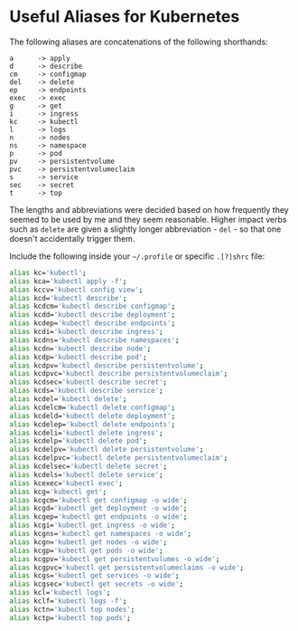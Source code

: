 # Useful Aliases for Kubernetes
The following aliases are concatenations of the following shorthands:

```
a      -> apply
d      -> describe
cm     -> configmap
del    -> delete
ep     -> endpoints
exec   -> exec
g      -> get
i      -> ingress
kc     -> kubectl
l      -> logs
n      -> nodes
ns     -> namespace
p      -> pod
pv     -> persistentvolume
pvc    -> persistentvolumeclaim
s      -> service
sec    -> secret
t      -> top
```

The lengths and abbreviations were decided based on how frequently they seemed to be used by me and they seem reasonable. Higher impact verbs such as `delete` are given a slightly longer abbreviation - `del` - so that one doesn't accidentally trigger them.

Include the following inside your `~/.profile` or specific `.[?]shrc` file:

```bash
alias kc='kubectl';
alias kca='kubectl apply -f';
alias kccv='kubectl config view';
alias kcd='kubectl describe';
alias kcdcm='kubectl describe configmap';
alias kcdd='kubectl describe deployment';
alias kcdep='kubectl describe endpoints';
alias kcdi='kubectl describe ingress';
alias kcdns='kubectl describe namespaces';
alias kcdn='kubectl describe node';
alias kcdp='kubectl describe pod';
alias kcdpv='kubectl describe persistentvolume';
alias kcdpvc='kubectl describe persistentvolumeclaim';
alias kcdsec='kubectl describe secret';
alias kcds='kubectl describe service';
alias kcdel='kubectl delete';
alias kcdelcm='kubectl delete configmap';
alias kcdeld='kubectl delete deployment';
alias kcdelep='kubectl delete endpoints';
alias kcdeli='kubectl delete ingress';
alias kcdelp='kubectl delete pod';
alias kcdelpv='kubectl delete persistentvolume';
alias kcdelpvc='kubectl delete persistentvolumeclaim';
alias kcdelsec='kubectl delete secret';
alias kcdels='kubectl delete service';
alias kcexec='kubectl exec';
alias kcg='kubectl get';
alias kcgcm='kubectl get configmap -o wide';
alias kcgd='kubectl get deployment -o wide';
alias kcgep='kubectl get endpoints -o wide';
alias kcgi='kubectl get ingress -o wide';
alias kcgns='kubectl get namespaces -o wide';
alias kcgn='kubectl get nodes -o wide';
alias kcgp='kubectl get pods -o wide';
alias kcgpv='kubectl get persistentvolumes -o wide';
alias kcgpvc='kubectl get persistentvolumeclaims -o wide';
alias kcgs='kubectl get services -o wide';
alias kcgsec='kubectl get secrets -o wide';
alias kcl='kubectl logs';
alias kclf='kubectl logs -f';
alias kctn='kubectl top nodes';
alias kctp='kubectl top pods';
```
